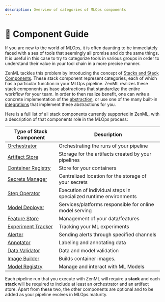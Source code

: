 ```yaml
---
description: Overview of categories of MLOps components
---
```


# 📜 Component Guide

If you are new to the world of MLOps, it is often daunting to be immediately faced with a sea of tools that seemingly all promise and do the same things. It is useful in this case to try to categorize tools in various groups in order to understand their value in your tool chain in a more precise manner.

ZenML tackles this problem by introducing the concept of [Stacks and Stack Components](../../../old\_book/advanced-guide/stacks/stacks.md). These stack component represent categories, each of which has a particular function in your MLOps pipeline. ZenML realizes these stack components as base abstractions that standardize the entire workflow for your team. In order to then realize benefit, one can write a concrete implementation of the [abstraction](../../book/platform-guide/set-up-your-mlops-platform/custom-flavors.md), or use one of the many built-in [integrations](../../learning/component-gallery/integrations.md) that implement these abstractions for you.

Here is a full list of all stack components currently supported in ZenML, with a description of that components role in the MLOps process:

| **Type of Stack Component**                                                                         | **Description**                                                   |
| --------------------------------------------------------------------------------------------------- | ----------------------------------------------------------------- |
| [Orchestrator](../../learning/component-gallery/orchestrators/orchestrators.md)                     | Orchestrating the runs of your pipeline                           |
| [Artifact Store](../../learning/component-gallery/artifact-stores/artifact-stores.md)               | Storage for the artifacts created by your pipelines               |
| [Container Registry](../../learning/component-gallery/container-registries/container-registries.md) | Store for your containers                                         |
| [Secrets Manager](../../learning/component-gallery/secrets-managers/secrets-managers.md)            | Centralized location for the storage of your secrets              |
| [Step Operator](../../learning/component-gallery/step-operators/step-operators.md)                  | Execution of individual steps in specialized runtime environments |
| [Model Deployer](../../learning/component-gallery/model-deployers/model-deployers.md)               | Services/platforms responsible for online model serving           |
| [Feature Store](../../learning/component-gallery/feature-stores/feature-stores.md)                  | Management of your data/features                                  |
| [Experiment Tracker](../../learning/component-gallery/experiment-trackers/experiment-trackers.md)   | Tracking your ML experiments                                      |
| [Alerter](../../learning/component-gallery/alerters/alerters.md)                                    | Sending alerts through specified channels                         |
| [Annotator](../../learning/component-gallery/annotators/annotators.md)                              | Labeling and annotating data                                      |
| [Data Validator](../../learning/component-gallery/data-validators/data-validators.md)               | Data and model validation                                         |
| [Image Builder](../../learning/component-gallery/image-builders/image-builders.md)                  | Builds container images.                                          |
| [Model Registry](../../learning/component-gallery/model-registries/model-registries.md)             | Manage and interact with ML Models                                |

Each pipeline run that you execute with ZenML will require a **stack** and each **stack** will be required to include at least an orchestrator and an artifact store. Apart from these two, the other components are optional and to be added as your pipeline evolves in MLOps maturity.
